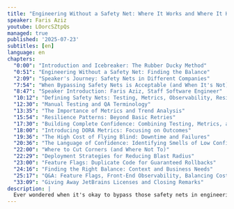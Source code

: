 ```yaml
---
title: "Engineering Without a Safety Net: Where It Works and Where It Hurts"
speaker: Faris Aziz
youtube: LOorcSZtpQs
managed: true
published: '2025-07-23'
subtitles: [en]
language: en
chapters:
  "0:00": "Introduction and Icebreaker: The Rubber Ducky Method"
  "0:51": "Engineering Without a Safety Net: Finding the Balance"
  "2:09": "Speaker's Journey: Safety Nets in Different Companies"
  "7:54": "When Bypassing Safety Nets is Acceptable (and When It's Not)"
  "8:47": "Speaker Introduction: Faris Aziz, Staff Software Engineer"
  "10:12": "Defining Safety Nets: Testing, Metrics, Observability, Resilience"
  "12:30": "Manual Testing and QA Terminology"
  "13:35": "The Importance of Metrics and Trend Analysis"
  "15:54": "Resilience Patterns: Beyond Basic Retries"
  "17:30": "Building Complete Confidence: Combining Testing, Metrics, and Resilience"
  "18:00": "Introducing DORA Metrics: Focusing on Outcomes"
  "19:36": "The High Cost of Flying Blind: Downtime and Failures"
  "20:36": "The Language of Confidence: Identifying Smells of Low Confidence"
  "22:00": "Where to Cut Corners (and Where Not To)"
  "22:29": "Deployment Strategies for Reducing Blast Radius"
  "23:00": "Feature Flags: Duplicate Code for Guaranteed Rollbacks"
  "24:16": "Finding the Right Balance: Context and Business Needs"
  "25:17": "Q&A: Feature Flags, Front-End Observability, Balancing Cost and Safety"
  "33:09": "Giving Away JetBrains Licenses and Closing Remarks"
description: |
  Ever wondered when it's okay to bypass those safety nets in engineering?  This talk explores the delicate balance between shipping fast and building reliable software.  Faris Aziz, a Staff Software Engineer at Smallpdf with experience across various industries, shares insights from his journey working with different companies and their unique approaches to safety nets, from manual QA to rigorous test coverage.  He delves into the real-world costs of cutting corners, highlighting the importance of metrics, observability, and resilience.  Join us to learn how to build confidence in your deployments, identify areas where risks are acceptable, and understand the long-term implications of your engineering choices.  Discover how to navigate the trade-offs and deliver value sustainably without sacrificing stability.
---
```

